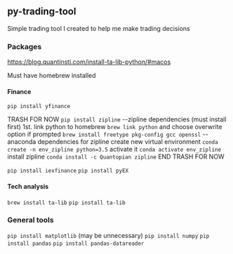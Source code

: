 ## py-trading-tool
Simple trading tool I created to help me make trading decisions

### Packages
https://blog.quantinsti.com/install-ta-lib-python/#macos

Must have homebrew installed

#### Finance
 `pip install yfinance`
 
 TRASH FOR NOW
`pip install zipline`
--zipline dependencies (must install first)
    1st. link python to homebrew
    `brew link python` and choose overwrite option if prompted
   `brew install freetype pkg-config gcc openssl`
--anaconda dependencies for zipline
  create new virtual environment
  `conda create -n env_zipline python=3.5`
   activate it
  `conda activate env_zipline`
   install zipline
   `conda install -c Quantopian zipline`
   END TRASH FOR NOW
   
   `pip install iexfinance`
   `pip install pyEX`
   

#### Tech analysis

`brew install ta-lib`
`pip install ta-lib`

### General tools
`pip install matplotlib` (may be unnecessary)
`pip install numpy`
`pip install pandas`
`pip install pandas-datareader`
